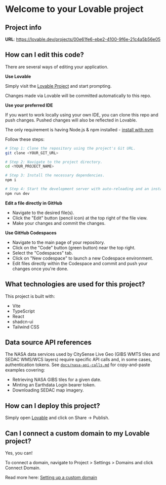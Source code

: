 # Welcome to your Lovable project

## Project info

**URL**: https://lovable.dev/projects/00e61fe6-ebe2-4100-9f6e-21c4a5b56e05

## How can I edit this code?

There are several ways of editing your application.

**Use Lovable**

Simply visit the [Lovable Project](https://lovable.dev/projects/00e61fe6-ebe2-4100-9f6e-21c4a5b56e05) and start prompting.

Changes made via Lovable will be committed automatically to this repo.

**Use your preferred IDE**

If you want to work locally using your own IDE, you can clone this repo and push changes. Pushed changes will also be reflected in Lovable.

The only requirement is having Node.js & npm installed - [install with nvm](https://github.com/nvm-sh/nvm#installing-and-updating)

Follow these steps:

```sh
# Step 1: Clone the repository using the project's Git URL.
git clone <YOUR_GIT_URL>

# Step 2: Navigate to the project directory.
cd <YOUR_PROJECT_NAME>

# Step 3: Install the necessary dependencies.
npm i

# Step 4: Start the development server with auto-reloading and an instant preview.
npm run dev
```

**Edit a file directly in GitHub**

- Navigate to the desired file(s).
- Click the "Edit" button (pencil icon) at the top right of the file view.
- Make your changes and commit the changes.

**Use GitHub Codespaces**

- Navigate to the main page of your repository.
- Click on the "Code" button (green button) near the top right.
- Select the "Codespaces" tab.
- Click on "New codespace" to launch a new Codespace environment.
- Edit files directly within the Codespace and commit and push your changes once you're done.

## What technologies are used for this project?

This project is built with:

- Vite
- TypeScript
- React
- shadcn-ui
- Tailwind CSS

## Data source API references

The NASA data services used by CitySense Live Geo (GIBS WMTS tiles and SEDAC WMS/WCS layers) require specific API calls and, in some cases, authentication tokens. See [`docs/nasa-api-calls.md`](docs/nasa-api-calls.md) for copy-and-paste examples covering:

- Retrieving NASA GIBS tiles for a given date.
- Minting an Earthdata Login bearer token.
- Downloading SEDAC map imagery.

## How can I deploy this project?

Simply open [Lovable](https://lovable.dev/projects/00e61fe6-ebe2-4100-9f6e-21c4a5b56e05) and click on Share -> Publish.

## Can I connect a custom domain to my Lovable project?

Yes, you can!

To connect a domain, navigate to Project > Settings > Domains and click Connect Domain.

Read more here: [Setting up a custom domain](https://docs.lovable.dev/features/custom-domain#custom-domain)

